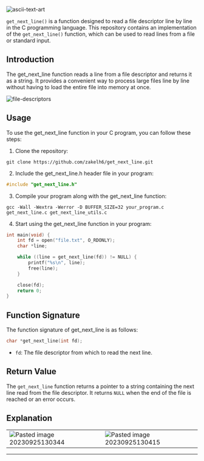 
![ascii-text-art](https://github.com/zelhajou/get_next_line/assets/39954629/101271cd-0de4-4bf4-8516-867175c3a894)

`get_next_line()` is a function designed to read a file descriptor line by line in the C programming language. This repository contains an implementation of the `get_next_line()` function, which can be used to read lines from a file or standard input.

## Introduction

The get_next_line function reads a line from a file descriptor and returns it as a string. It provides a convenient way to process large files line by line without having to load the entire file into memory at once.

![file-descriptors](https://github.com/user-attachments/assets/cad86f37-84d0-4619-8ddb-6072bffdbede)


## Usage

To use the get_next_line function in your C program, you can follow these steps:

1. Clone the repository:

```shell
git clone https://github.com/zakelh6/get_next_line.git
```

2. Include the get_next_line.h header file in your program:

```c
#include "get_next_line.h"
```

3. Compile your program along with the get_next_line function:

```shell
gcc -Wall -Wextra -Werror -D BUFFER_SIZE=32 your_program.c get_next_line.c get_next_line_utils.c
```

4. Start using the get_next_line function in your program:

```c
int main(void) {
    int fd = open("file.txt", O_RDONLY);
    char *line;

    while ((line = get_next_line(fd)) != NULL) {
        printf("%s\n", line);
        free(line);
    }

    close(fd);
    return 0;
}
```

## Function Signature

The function signature of get_next_line is as follows:

```c
char *get_next_line(int fd);
```

- `fd`: The file descriptor from which to read the next line.


## Return Value

The `get_next_line` function returns a pointer to a string containing the next line read from the file descriptor. It returns `NULL` when the end of the file is reached or an error occurs.

## Explanation

| | |
|-|-|
| ![Pasted image 20230925130344](https://github.com/user-attachments/assets/cbf64f9d-268d-4924-afbe-f69d9ed3bf26) | ![Pasted image 20230925130415](https://github.com/user-attachments/assets/7e76893e-a17c-4fb9-a248-773602dbeccf) |

----



